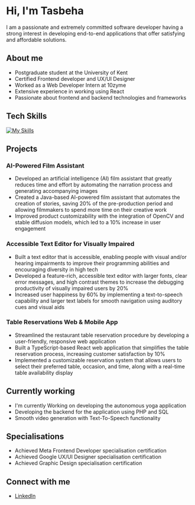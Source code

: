 # Hi, I'm Tasbeha
I am a passionate and extremely committed software developer having a strong interest in developing end-to-end applications that offer satisfying and affordable solutions. 

## About me
- Postgraduate student at the University of Kent
- Certified Frontend developer and UX/UI Designer
- Worked as a Web Developer Intern at 10zyme
- Extensive experience in working using React
- Passionate about frontend and backend technologies and frameworks

## Tech Skills
[![My Skills](https://skillicons.dev/icons?i=typescript,php,java,react,vite,nodejs,mysql,html,css,linux,git,tailwind,aws,nextjs,opencv,processing,bash,gitlab,figma)](https://skillicons.dev)

## Projects
### AI-Powered Film Assistant
- Developed an artificial intelligence (AI) film assistant that greatly reduces time and effort by automating the narration process and generating accompanying images
- Created a Java-based AI-powered film assistant that automates the creation of stories, saving 20% of the pre-production period and allowing filmmakers to spend more time on their creative work
- Improved product customizability with the integration of OpenCV and stable diffusion models, which led to a 10% increase in user engagement

### Accessible Text Editor for Visually Impaired
- Built a text editor that is accessible, enabling people with visual and/or hearing impairments to improve their programming abilities and encouraging diversity in high tech
- Developed a feature-rich, accessible text editor with larger fonts, clear error messages, and high contrast themes to increase the debugging productivity of visually impaired users by 20%
- Increased user happiness by 60% by implementing a text-to-speech capability and larger text labels for smooth navigation using auditory cues and visual aids

### Table Reservations Web & Mobile App
- Streamlined the restaurant table reservation procedure by developing a user-friendly, responsive web application
- Built a TypeScript-based React web application that simplifies the table reservation process, increasing customer satisfaction by 10%
- Implemented a customizable reservation system that allows users to select their preferred table, occasion, and time, along with a real-time table availability display

## Currently working
- I'm currently Working on developing the autonomous yoga application
- Developing the backend for the application using PHP and SQL
- Smooth video generation with Text-To-Speech functionality

## Specialisations
- Achieved Meta Frontend Developer specialisation certification
- Achieved Google UX/UI Designer specialisation certification
- Achieved Graphic Design specialisation certification

## Connect with me
- [LinkedIn](https://www.linkedin.com/in/tasbehanawaz/)


